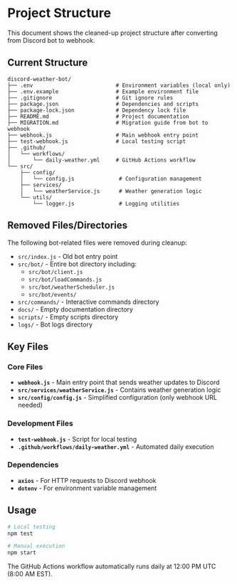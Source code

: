# Project Structure

This document shows the cleaned-up project structure after converting from Discord bot to webhook.

## Current Structure

```
discord-weather-bot/
├── .env                          # Environment variables (local only)
├── .env.example                  # Example environment file
├── .gitignore                    # Git ignore rules
├── package.json                  # Dependencies and scripts
├── package-lock.json             # Dependency lock file
├── README.md                     # Project documentation
├── MIGRATION.md                  # Migration guide from bot to webhook
├── webhook.js                    # Main webhook entry point
├── test-webhook.js               # Local testing script
├── .github/
│   └── workflows/
│       └── daily-weather.yml     # GitHub Actions workflow
└── src/
    ├── config/
    │   └── config.js              # Configuration management
    ├── services/
    │   └── weatherService.js      # Weather generation logic
    └── utils/
        └── logger.js              # Logging utilities
```

## Removed Files/Directories

The following bot-related files were removed during cleanup:

- `src/index.js` - Old bot entry point
- `src/bot/` - Entire bot directory including:
  - `src/bot/client.js`
  - `src/bot/loadCommands.js`
  - `src/bot/weatherScheduler.js`
  - `src/bot/events/`
- `src/commands/` - Interactive commands directory
- `docs/` - Empty documentation directory
- `scripts/` - Empty scripts directory
- `logs/` - Bot logs directory

## Key Files

### Core Files
- **`webhook.js`** - Main entry point that sends weather updates to Discord
- **`src/services/weatherService.js`** - Contains weather generation logic
- **`src/config/config.js`** - Simplified configuration (only webhook URL needed)

### Development Files
- **`test-webhook.js`** - Script for local testing
- **`.github/workflows/daily-weather.yml`** - Automated daily execution

### Dependencies
- **`axios`** - For HTTP requests to Discord webhook
- **`dotenv`** - For environment variable management

## Usage

```bash
# Local testing
npm test

# Manual execution
npm start
```

The GitHub Actions workflow automatically runs daily at 12:00 PM UTC (8:00 AM EST).
